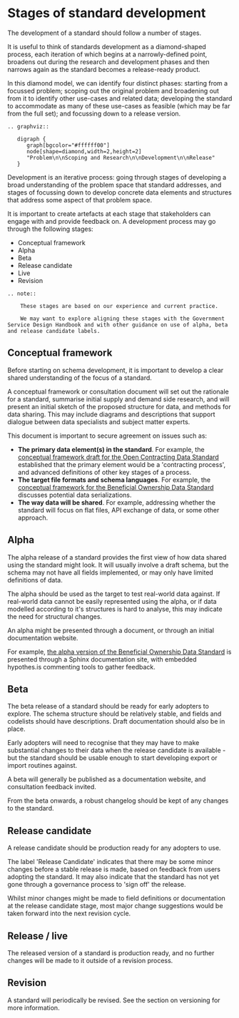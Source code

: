 # Stages of standard development

The development of a standard should follow a number of stages. 

It is useful to think of standards development as a diamond-shaped process, each iteration of which begins at a narrowly-defined point, broadens out during the research and development phases and then narrows again as the standard becomes a release-ready product.

In this diamond model, we can identify four distinct phases: starting from a focussed problem; scoping out the original problem and broadening out from it to identify other use-cases and related data; developing the standard to accommodate as many of these use-cases as feasible (which may be far from the full set); and focussing down to a release version. 

```eval_rst
.. graphviz::

   digraph {
      graph[bgcolor="#ffffff00"]
      node[shape=diamond,width=2,height=2]
      "Problem\n\nScoping and Research\n\nDevelopment\n\nRelease"
   }

```

Development is an iterative process: going through stages of developing a broad understanding of the problem space that standard addresses, and stages of focussing down to develop concrete data elements and structures that address some aspect of that problem space. 

It is important to create artefacts at each stage that stakeholders can engage with and provide feedback on. A development process may go through the following stages:

* Conceptual framework
* Alpha
* Beta
* Release candidate
* Live
* Revision

```eval_rst
.. note:: 

    These stages are based on our experience and current practice. 

    We may want to explore aligning these stages with the Government Service Design Handbook and with other guidance on use of alpha, beta and release candidate labels.

```

## Conceptual framework

Before starting on schema development, it is important to develop a clear shared understanding of the focus of a standard. 

A conceptual framework or consultation document will set out the rationale for a standard, summarise initial supply and demand side research, and will present an initial sketch of the proposed structure for data, and methods for data sharing. This may include diagrams and descriptions that support dialogue between data specialists and subject matter experts. 

This document is important to secure agreement on issues such as:

* **The primary data element(s) in the standard**. For example, the [conceptual framework draft for the Open Contracting Data Standard](http://standard.open-contracting.org/legacy/r/0__1__0/) established that the primary element would be a 'contracting process', and advanced definitions of other key stages of a process. 
* **The target file formats and schema languages**. For example, the [conceptual framework for the Beneficial Ownership Data Standard](https://github.com/openownership/data-standard/issues/7) discusses potential data serializations.
* **The way data will be shared**. For example, addressing whether the standard will focus on flat files, API exchange of data, or some other approach. 

## Alpha

The alpha release of a standard provides the first view of how data shared using the standard might look. It will usually involve a draft schema, but the schema may not have all fields implemented, or may only have limited definitions of data. 

The alpha should be used as the target to test real-world data against. If real-world data cannot be easily represented using the alpha, or if data modelled according to it's structures is hard to analyse, this may indicate the need for structural changes. 

An alpha might be presented through a document, or through an initial documentation website. 

For example, [the alpha version of the Beneficial Ownership Data Standard](http://beneficial-ownership-data-standard.readthedocs.io/en/0.1-alpha/) is presented through a Sphinx documentation site, with embedded hypothes.is commenting tools to gather feedback.

## Beta

The beta release of a standard should be ready for early adopters to explore. The schema structure should be relatively stable, and fields and codelists should have descriptions. Draft documentation should also be in place.

Early adopters will need to recognise that they may have to make substantial changes to their data when the release candidate is available - but the standard should be usable enough to start developing export or import routines against. 

A beta will generally be published as a documentation website, and consultation feedback invited. 

From the beta onwards, a robust changelog should be kept of any changes to the standard. 

## Release candidate

A release candidate should be production ready for any adopters to use. 

The label 'Release Candidate' indicates that there may be some minor changes before a stable release is made, based on feedback from users adopting the standard. It may also indicate that the standard has not yet gone through a governance process to 'sign off' the release. 

Whilst minor changes might be made to field definitions or documentation at the release candidate stage, most major change suggestions would be taken forward into the next revision cycle. 

## Release / live

The released version of a standard is production ready, and no further changes will be made to it outside of a revision process. 

## Revision

A standard will periodically be revised. See the section on versioning for more information. 

<!--TODO: Add cross-references-->
